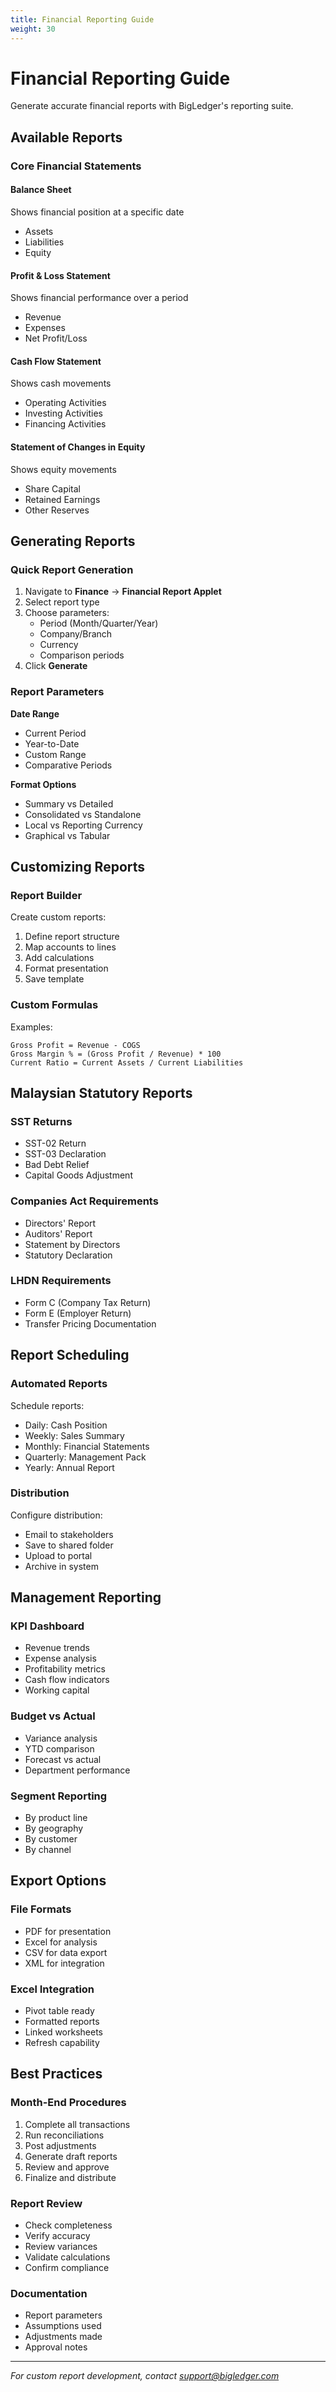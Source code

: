 ```yaml
---
title: Financial Reporting Guide
weight: 30
---
```


# Financial Reporting Guide

Generate accurate financial reports with BigLedger's reporting suite.

## Available Reports

### Core Financial Statements

#### Balance Sheet
Shows financial position at a specific date
- Assets
- Liabilities  
- Equity

#### Profit & Loss Statement
Shows financial performance over a period
- Revenue
- Expenses
- Net Profit/Loss

#### Cash Flow Statement
Shows cash movements
- Operating Activities
- Investing Activities
- Financing Activities

#### Statement of Changes in Equity
Shows equity movements
- Share Capital
- Retained Earnings
- Other Reserves

## Generating Reports

### Quick Report Generation

1. Navigate to **Finance** → **Financial Report Applet**
2. Select report type
3. Choose parameters:
   - Period (Month/Quarter/Year)
   - Company/Branch
   - Currency
   - Comparison periods
4. Click **Generate**

### Report Parameters

**Date Range**
- Current Period
- Year-to-Date
- Custom Range
- Comparative Periods

**Format Options**
- Summary vs Detailed
- Consolidated vs Standalone
- Local vs Reporting Currency
- Graphical vs Tabular

## Customizing Reports

### Report Builder

Create custom reports:
1. Define report structure
2. Map accounts to lines
3. Add calculations
4. Format presentation
5. Save template

### Custom Formulas

Examples:
```
Gross Profit = Revenue - COGS
Gross Margin % = (Gross Profit / Revenue) * 100
Current Ratio = Current Assets / Current Liabilities
```

## Malaysian Statutory Reports

### SST Returns
- SST-02 Return
- SST-03 Declaration
- Bad Debt Relief
- Capital Goods Adjustment

### Companies Act Requirements
- Directors' Report
- Auditors' Report
- Statement by Directors
- Statutory Declaration

### LHDN Requirements
- Form C (Company Tax Return)
- Form E (Employer Return)
- Transfer Pricing Documentation

## Report Scheduling

### Automated Reports

Schedule reports:
- Daily: Cash Position
- Weekly: Sales Summary
- Monthly: Financial Statements
- Quarterly: Management Pack
- Yearly: Annual Report

### Distribution

Configure distribution:
- Email to stakeholders
- Save to shared folder
- Upload to portal
- Archive in system

## Management Reporting

### KPI Dashboard
- Revenue trends
- Expense analysis
- Profitability metrics
- Cash flow indicators
- Working capital

### Budget vs Actual
- Variance analysis
- YTD comparison
- Forecast vs actual
- Department performance

### Segment Reporting
- By product line
- By geography
- By customer
- By channel

## Export Options

### File Formats
- PDF for presentation
- Excel for analysis
- CSV for data export
- XML for integration

### Excel Integration
- Pivot table ready
- Formatted reports
- Linked worksheets
- Refresh capability

## Best Practices

### Month-End Procedures
1. Complete all transactions
2. Run reconciliations
3. Post adjustments
4. Generate draft reports
5. Review and approve
6. Finalize and distribute

### Report Review
- Check completeness
- Verify accuracy
- Review variances
- Validate calculations
- Confirm compliance

### Documentation
- Report parameters
- Assumptions used
- Adjustments made
- Approval notes

---

*For custom report development, contact support@bigledger.com*